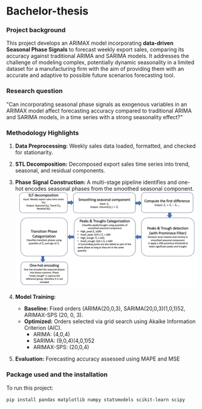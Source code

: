 # Bachelor-thesis


### Project background 
This project develops an ARIMAX model incorporating **data-driven Seasonal Phase Signals** to forecast weekly export sales, comparing its accuracy against traditional ARIMA and SARIMA models. It addresses the challenge of modeling complex, potentially dynamic seasonality in a limited dataset for a manufacturing firm with the aim of providing them with an accurate and adaptive to possible future scenarios forecasting tool.
### Research question
"Can incorporating seasonal phase signals as exogenous variables in an ARIMAX model affect forecasting accuracy compared to traditional ARIMA and SARIMA models, in a time series with a strong seasonality effect?"

### Methodology Highlights

1.  **Data Preprocessing:** Weekly sales data loaded, formatted, and checked for stationarity.
2.  **STL Decomposition:** Decomposed export sales time series into trend, seasonal, and residual components.
3.  **Phase Signal Construction:** A multi-stage pipeline identifies and one-hot encodes seasonal phases from the smoothed seasonal component.
    ![alt text](Pipeline_for_seasonal_phase_signals_construction.png "Pipeline for seasonal phase signals construction") 

6.  **Model Training:**
    * **Baseline:** Fixed orders (ARIMA(20,0,3), SARIMA(20,0,3)(1,0,1)52, ARIMAX-SPS (20, 0, 3).
    * **Optimized:** Orders selected via grid search using Akaike Information Criterion (AIC).
        * ARIMA: (4,0,4)
        * SARIMA: (9,0,4)(4,0,1)52
        * ARIMAX-SPS: (20,0,4)
7.  **Evaluation:** Forecasting accuracy assessed using MAPE and MSE
  
### Package used and the installation 
To run this project:

```bash
pip install pandas matplotlib numpy statsmodels scikit-learn scipy

